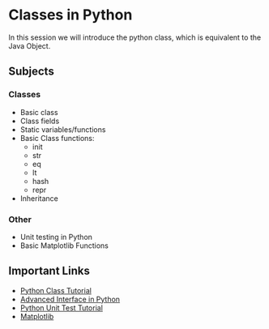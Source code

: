 # Classes in Python
In this session we will introduce the python class, which is equivalent to the Java Object.

## Subjects
### Classes
+ Basic class
+ Class fields
+ Static variables/functions
+ Basic Class functions:
    + init
    + str
    + eq
    + lt
    + hash
    + repr
+ Inheritance
### Other
+ Unit testing in Python
+ Basic Matplotlib Functions


## Important Links 
+ [Python Class Tutorial](https://docs.python.org/3/tutorial/classes.html)
+ [Advanced Interface in Python](https://realpython.com/python-interface/)
+ [Python Unit Test Tutorial](https://www.journaldev.com/15899/python-unittest-unit-test-example)
+ [Matplotlib](https://matplotlib.org/)